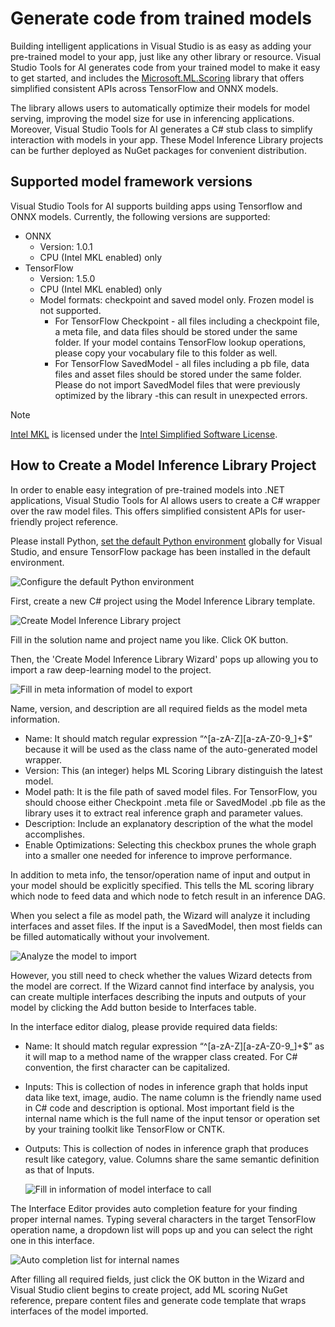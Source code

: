 # Generate code from trained models

Building intelligent applications in Visual Studio is as easy as adding your pre-trained model to your app, just like any other library or resource. Visual Studio Tools for AI generates code from your trained model to make it easy to get started, and includes the [Microsoft.ML.Scoring](https://www.nuget.org/packages/Microsoft.ML.Scoring/) library that offers simplified consistent APIs across TensorFlow and ONNX models.

The library allows users to automatically optimize their models for model serving, improving the model size for use in inferencing applications. Moreover, Visual Studio Tools for AI generates a C# stub class to simplify interaction with models in your app. These Model Inference Library projects can be further deployed as NuGet packages for convenient distribution.

## Supported model framework versions
Visual Studio Tools for AI supports building apps using Tensorflow and ONNX models. Currently, the following versions are supported:

-   ONNX
    -   Version: 1.0.1
    -   CPU (Intel MKL enabled) only
-   TensorFlow
    -   Version: 1.5.0
    -   CPU (Intel MKL enabled) only
    -   Model formats: checkpoint and saved model only. Frozen model is not supported.
        -   For TensorFlow Checkpoint - all files including a checkpoint file, a meta file, and data files should be stored under the same folder. If your model contains TensorFlow lookup operations, please copy your vocabulary file to this folder as well.
        -   For TensorFlow SavedModel - all files including a pb file, data files and asset files should be stored under the same folder. Please do not import SavedModel files that were previously optimized by the library -this can result in unexpected errors.

> [!NOTE]
>
> [Intel MKL](https://software.intel.com/en-us/mkl) is licensed under the [Intel Simplified Software License](https://software.intel.com/en-us/license/intel-simplified-software-license).

## How to Create a Model Inference Library Project

In order to enable easy integration of pre-trained models into .NET applications, Visual Studio Tools for AI allows users to create a C# wrapper over the raw model files. This offers simplified consistent APIs for user-friendly project reference.

Please install Python, [set the default Python environment](prepare-localmachine.md#setting-up-the-default-python-environment) globally for Visual Studio, and ensure TensorFlow package has been installed in the default environment.

![Configure the default Python environment](./media/model-inference/configure_python.png)

First, create a new C# project using the Model Inference Library template.

![Create Model Inference Library project](./media/model-inference/create_project.png)

Fill in the solution name and project name you like. Click OK button.

Then, the 'Create Model Inference Library Wizard' pops up allowing you to import a raw deep-learning model to the project.

![Fill in meta information of model to export](./media/model-inference/importer_dialog.png)

Name, version, and description are all required fields as the model meta information.

+ Name: It should match regular expression “^[a-zA-Z][a-zA-Z0-9_]+$” because it will be used as the class name of the auto-generated model wrapper.
+ Version: This (an integer) helps ML Scoring Library distinguish the latest model.
+ Model path: It is the file path of saved model files. For TensorFlow, you should choose either Checkpoint .meta file or SavedModel .pb file as the library uses it to extract real inference graph and parameter values.
+ Description: Include an explanatory description of the what the model accomplishes.
+ Enable Optimizations: Selecting this checkbox prunes the whole graph into a smaller one needed for inference to improve performance.

In addition to meta info, the tensor/operation name of input and output in your model should be explicitly specified. This tells the ML scoring library which node to feed data and which node to fetch result in an inference DAG. 

When you select a file as model path, the Wizard will analyze it including interfaces and asset files. If the input is a SavedModel, then most fields can be filled automatically without your involvement.

![Analyze the model to import](./media/model-inference/analyze_model.png)

However, you still need to check whether the values Wizard detects from the model are correct. If the Wizard cannot find interface by analysis, you can create multiple interfaces describing the inputs and outputs of your model by clicking the Add button beside to Interfaces table.

In the interface editor dialog, please provide required data fields:

+ Name: It should match regular expression “^[a-zA-Z][a-zA-Z0-9_]+$” as it will map to a method name of the wrapper class created. For C# convention, the first character can be capitalized.
+ Inputs: This is collection of nodes in inference graph that holds input data like text, image, audio. The name column is the friendly name used in C# code and description is optional. Most important field is the internal name which is the full name of the input tensor or operation set by your training toolkit like TensorFlow or CNTK.
+ Outputs: This is collection of nodes in inference graph that produces result like category, value. Columns share the same semantic definition as that of Inputs.

    ![Fill in information of model interface to call](./media/model-inference/interface_dialog.png)

The Interface Editor provides auto completion feature for your finding proper internal names. Typing several characters in the target TensorFlow operation name, a dropdown list will pops up and you can select the right one in this interface.

![Auto completion list for internal names](./media/model-inference/auto_completion.png)

After filling all required fields, just click the OK button in the Wizard and Visual Studio client begins to create project, add ML scoring NuGet reference, prepare content files and generate code template that wraps interfaces of the model imported.


